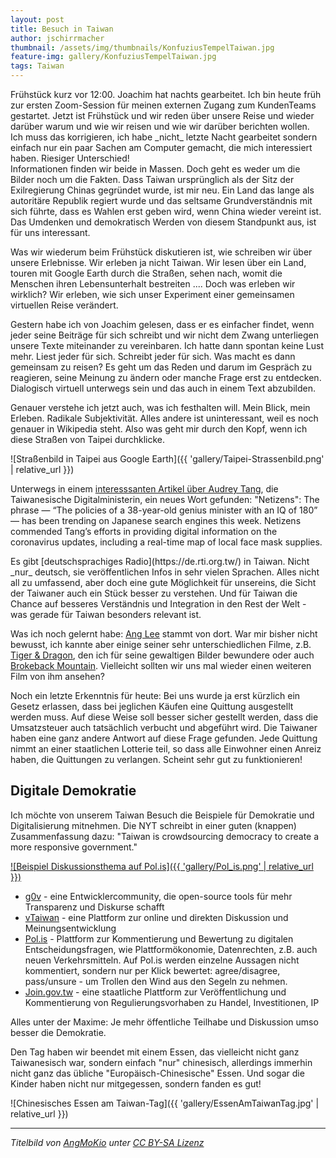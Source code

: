 ```yaml
---
layout: post
title: Besuch in Taiwan
author: jschirrmacher
thumbnail: /assets/img/thumbnails/KonfuziusTempelTaiwan.jpg
feature-img: gallery/KonfuziusTempelTaiwan.jpg
tags: Taiwan
---
```

<div class="author christiane"></div>
Frühstück kurz vor 12:00. Joachim hat nachts gearbeitet. Ich bin heute früh zur ersten Zoom-Session für meinen externen Zugang zum KundenTeams gestartet. Jetzt ist Frühstück und wir reden über unsere Reise und wieder darüber warum und wie wir reisen und wie wir darüber berichten wollen.

<div class="author joachim"></div>
Ich muss das korrigieren, ich habe _nicht_ letzte Nacht gearbeitet sondern einfach nur ein paar Sachen am Computer gemacht, die mich interessiert haben. Riesiger Unterschied!

<div class="author christiane"></div>
Informationen finden wir beide in Massen. Doch geht es weder um die Bilder noch um die Fakten. Dass Taiwan ursprünglich als der Sitz der Exilregierung Chinas gegründet wurde, ist mir neu. Ein Land das lange als autoritäre Republik regiert wurde und das seltsame Grundverständnis mit sich führte, dass es Wahlen erst geben wird, wenn China wieder vereint ist. Das Umdenken und demokratisch Werden von diesem Standpunkt aus, ist für uns interessant.

Was wir wiederum beim Frühstück diskutieren ist, wie schreiben wir über unsere Erlebnisse. Wir erleben ja nicht Taiwan. Wir lesen über ein Land, touren mit Google Earth durch die Straßen, sehen nach, womit die Menschen ihren Lebensunterhalt bestreiten .... Doch was erleben wir wirklich? Wir erleben, wie sich unser Experiment einer gemeinsamen virtuellen Reise verändert.

Gestern habe ich von Joachim gelesen, dass er es einfacher findet, wenn jeder seine Beiträge für sich schreibt und wir nicht dem Zwang unterliegen unsere Texte miteinander zu vereinbaren. Ich hatte dann spontan keine Lust mehr. Liest jeder für sich. Schreibt jeder für sich. Was macht es dann gemeinsam zu reisen? Es geht um das Reden und darum im Gespräch zu reagieren, seine Meinung zu ändern oder manche Frage erst zu entdecken. Dialogisch virtuell unterwegs sein und das auch in einem Text abzubilden.

Genauer verstehe ich jetzt auch, was ich festhalten will. Mein Blick, mein Erleben. Radikale Subjektivität. Alles andere ist uninteressant, weil es noch genauer in Wikipedia steht. Also was geht mir durch den Kopf, wenn ich diese Straßen von Taipei durchklicke.

![Straßenbild in Taipei aus Google Earth]({{ 'gallery/Taipei-Strassenbild.png' | relative_url }})

Unterwegs in einem [interesssanten Artikel über Audrey Tang](https://international.thenewslens.com/article/132023), die Taiwanesische Digitalministerin, ein neues Wort gefunden: "Netizens": The phrase — “The policies of a 38-year-old genius minister with an IQ of 180” — has been trending on Japanese search engines this week. Netizens commended Tang’s efforts in providing digital information on the coronavirus updates, including a real-time map of local face mask supplies.

<div class="author joachim"></div>
Es gibt [deutschsprachiges Radio](https://de.rti.org.tw/) in Taiwan. Nicht _nur_ deutsch, sie veröffentlichen Infos in sehr vielen Sprachen. Alles nicht all zu umfassend, aber doch eine gute Möglichkeit für unsereins, die Sicht der Taiwaner auch ein Stück besser zu verstehen. Und für Taiwan die Chance auf besseres Verständnis und Integration in den Rest der Welt - was gerade für Taiwan besonders relevant ist.

Was ich noch gelernt habe: [Ang Lee](https://www.imdb.com/name/nm0000487/?ref_=fn_al_nm_1) stammt von dort. War mir bisher nicht bewusst, ich kannte aber einige seiner sehr unterschiedlichen Filme, z.B. [Tiger & Dragon](https://www.imdb.com/title/tt0190332/?ref_=nm_flmg_dr_11), den ich für seine gewaltigen Bilder bewundere oder auch [Brokeback Mountain](https://www.imdb.com/title/tt0388795/?ref_=nm_flmg_dr_7). Vielleicht sollten wir uns mal wieder einen weiteren Film von ihm ansehen?

Noch ein letzte Erkenntnis für heute: Bei uns wurde ja erst kürzlich ein Gesetz erlassen, dass bei jeglichen Käufen eine Quittung ausgestellt werden muss. Auf diese Weise soll besser sicher gestellt werden, dass die Umsatzsteuer auch tatsächlich verbucht und abgeführt wird. Die Taiwaner haben eine ganz andere Antwort auf diese Frage gefunden. Jede Quittung nimmt an einer staatlichen Lotterie teil, so dass alle Einwohner einen Anreiz haben, die Quittungen zu verlangen. Scheint sehr gut zu funktionieren!

## Digitale Demokratie

<div class="author christiane"></div>
Ich möchte von unserem Taiwan Besuch die Beispiele für Demokratie und Digitalisierung mitnehmen. Die NYT schreibt in einer guten (knappen) Zusammenfassung dazu: "Taiwan is crowdsourcing democracy to create a more responsive government." 

[![Beispiel Diskussionsthema auf Pol.is]({{ 'gallery/Pol_is.png' | relative_url }})](https://pol.is)

- [g0v](http://g0v.asia/) - eine Entwicklercommunity, die open-source tools für mehr Transparenz und Diskurse schafft
- [vTaiwan](https://vtaiwan.tw/) - eine Plattform zur online und direkten Diskussion und Meinungsentwicklung
- [Pol.is](https://pol.is) - Plattform zur Kommentierung und Bewertung zu digitalen Entscheidungsfragen, wie Plattformökonomie, Datenrechten, z.B. auch neuen Verkehrsmitteln. Auf Pol.is werden einzelne Aussagen nicht kommentiert, sondern nur per Klick bewertet: agree/disagree, pass/unsure - um Trollen den Wind aus den Segeln zu nehmen.
- [Join.gov.tw](https://join.gov.tw/) - eine staatliche Plattform zur Veröffentlichung und Kommentierung von Regulierungsvorhaben zu Handel, Investitionen, IP

Alles unter der Maxime: Je mehr öffentliche Teilhabe und Diskussion umso besser die Demokratie.

<div class="author joachim"></div>
Den Tag haben wir beendet mit einem Essen, das vielleicht nicht ganz Taiwanesisch war, sondern einfach "nur" chinesisch, allerdings immerhin nicht ganz das übliche "Europäisch-Chinesische" Essen. Und sogar die Kinder haben nicht nur mitgegessen, sondern fanden es gut!

![Chinesisches Essen am Taiwan-Tag]({{ 'gallery/EssenAmTaiwanTag.jpg' | relative_url }})

---

_Titelbild von [AngMoKio](https://commons.wikimedia.org/wiki/User:AngMoKio) unter [CC BY-SA Lizenz](https://creativecommons.org/licenses/by-sa/3.0)_
